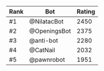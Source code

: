 Rank|Bot|Rating
---|---|---
#1|@NilatacBot|2450
#2|@OpeningsBot|2375
#3|@anti-bot|2280
#4|@CatNail|2032
#5|@pawnrobot|1951
